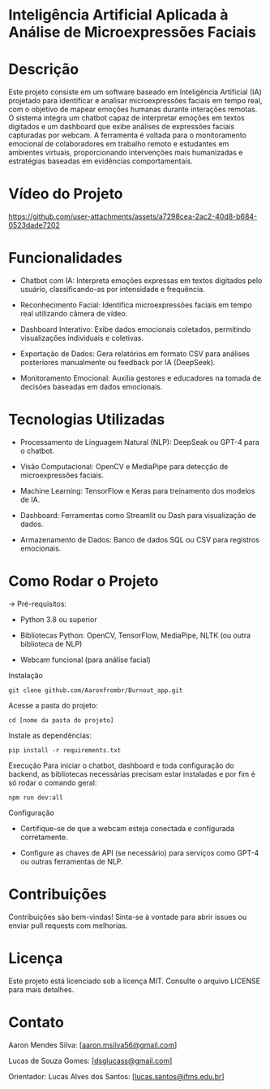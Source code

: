 # Inteligência Artificial Aplicada à Análise de Microexpressões Faciais

# Descrição
Este projeto consiste em um software baseado em Inteligência Artificial (IA) projetado para identificar e analisar microexpressões faciais em tempo real, com o objetivo de mapear emoções humanas durante interações remotas. O sistema integra um chatbot capaz de interpretar emoções em textos digitados e um dashboard que exibe análises de expressões faciais capturadas por webcam. A ferramenta é voltada para o monitoramento emocional de colaboradores em trabalho remoto e estudantes em ambientes virtuais, proporcionando intervenções mais humanizadas e estratégias baseadas em evidências comportamentais.

# Vídeo do Projeto
https://github.com/user-attachments/assets/a7298cea-2ac2-40d8-b684-0523dade7202

# Funcionalidades
- Chatbot com IA: Interpreta emoções expressas em textos digitados pelo usuário, classificando-as por intensidade e frequência.

- Reconhecimento Facial: Identifica microexpressões faciais em tempo real utilizando câmera de vídeo.

- Dashboard Interativo: Exibe dados emocionais coletados, permitindo visualizações individuais e coletivas.

- Exportação de Dados: Gera relatórios em formato CSV para análises posteriores manualmente ou feedback por IA (DeepSeek).

- Monitoramento Emocional: Auxilia gestores e educadores na tomada de decisões baseadas em dados emocionais.

# Tecnologias Utilizadas
- Processamento de Linguagem Natural (NLP): DeepSeak ou GPT-4 para o chatbot.

- Visão Computacional: OpenCV e MediaPipe para detecção de microexpressões faciais.

- Machine Learning: TensorFlow e Keras para treinamento dos modelos de IA.

- Dashboard: Ferramentas como Streamlit ou Dash para visualização de dados.

- Armazenamento de Dados: Banco de dados SQL ou CSV para registros emocionais.

# Como Rodar o Projeto
-> Pré-requisitos:
- Python 3.8 ou superior

- Bibliotecas Python: OpenCV, TensorFlow, MediaPipe, NLTK (ou outra biblioteca de NLP)

- Webcam funcional (para análise facial)

Instalação
```
git clone github.com/Aaronfrombr/Burnout_app.git
```

Acesse a pasta do projeto:
```
cd [nome da pasta do projeto]
```

Instale as dependências:
```
pip install -r requirements.txt
```

Execução
Para iniciar o chatbot, dashboard e toda configuração do backend, as bibliotecas necessárias precisam estar instaladas e por fim é só rodar o comando geral:
```
npm run dev:all
```

Configuração
- Certifique-se de que a webcam esteja conectada e configurada corretamente.

- Configure as chaves de API (se necessário) para serviços como GPT-4 ou outras ferramentas de NLP.

# Contribuições
Contribuições são bem-vindas! Sinta-se à vontade para abrir issues ou enviar pull requests com melhorias.

# Licença
Este projeto está licenciado sob a licença MIT. Consulte o arquivo LICENSE para mais detalhes.

# Contato
Aaron Mendes Silva: [aaron.msilva56@gmail.com]

Lucas de Souza Gomes: [dsglucass@gmail.com]

Orientador: Lucas Alves dos Santos: [lucas.santos@ifms.edu.br]

